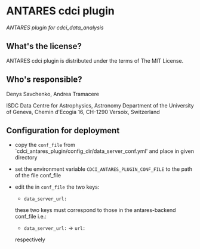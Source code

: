 ANTARES cdci plugin
==========================================
*ANTARES plugin for cdci_data_analysis*


What's the license?
-------------------

ANTARES cdci plugin is distributed under the terms of The MIT License.

Who's responsible?
-------------------
Denys Savchenko, Andrea Tramacere

ISDC Data Centre for Astrophysics, Astronomy Department of the University of Geneva, Chemin d'Ecogia 16, CH-1290 Versoix, Switzerland

Configuration for deployment
----------------------------
- copy the `conf_file` from `cdci_antares_plugin/config_dir/data_server_conf.yml' and place in given directory
- set the environment variable `CDCI_ANTARES_PLUGIN_CONF_FILE` to the path of the file conf_file 
- edit the in `conf_file` the two keys:
    - `data_server_url:`  
    
    these two keys must correspond to those in the antares-backend conf_file i.e.:
   
    - `data_server_url:`  -> `url:`
   
    respectively
